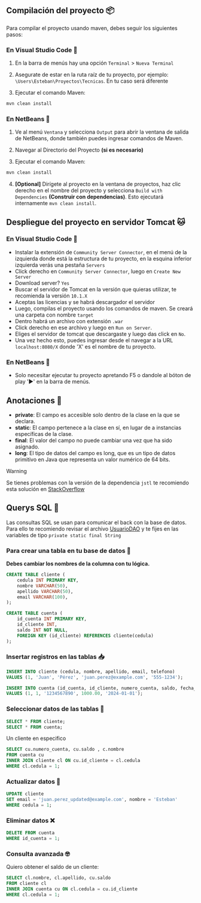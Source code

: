 ## **Compilación del proyecto** 📦
Para compilar el proyecto usando maven, debes seguir los siguientes pasos:

### **En Visual Studio Code** 🔹
1. En la barra de menús hay una opción `Terminal` > `Nueva Terminal`

2. Asegurate de estar en la ruta raíz de tu proyecto, por ejemplo: 
`\Users\Esteban\Proyectos\Tecnicas`. En tu caso será diferente
3. Ejecutar el comando Maven:

```powershell
mvn clean install
```

### **En NetBeans** 🧊
1. Ve al menú `Ventana` y selecciona `Output` para abrir la ventana de salida de NetBeans, donde también puedes ingresar comandos de Maven.

2. Navegar al Directorio del Proyecto **(si es necesario)**

3. Ejecutar el comando Maven:

```powershell
mvn clean install
```

4. **[Optional]** Dirígete al proyecto en la ventana de proyectos, haz clic derecho en el nombre del proyecto y selecciona `Build with Dependencies` **(Construir con dependencias)**. Esto ejecutará internamente `mvn clean install`.

## **Despliegue del proyecto en servidor Tomcat** 🐱

### **En Visual Studio Code** 🔹
- Instalar la extensión de `Community Server Connector`, en el menú de la izquierda donde está la estructura de tu proyecto, en la esquina inferior izquierda verás una pestaña `Servers`
- Click derecho en `Community Server Connector`, luego en `Create New Server`
- Download server? `Yes`
- Buscar el servidor de Tomcat en la versión que quieras utilizar, te recomienda la versión `10.1.X`
- Aceptas las licencias y se habrá descargador el servidor
- Luego, compilas el proyecto usando los comandos de maven. Se creará una carpeta con nombre `target`
- Dentro habrá un archivo con extensión `.war`
- Click derecho en ese archivo y luego en `Run on Server`.
- Eliges el servidor de tomcat que descargaste y luego das click en `No`.
- Una vez hecho esto, puedes ingresar desde el navegar a la URL `localhost:8080/X` donde 'X' es el nombre de tu proyecto.

### **En NetBeans** 🧊
- Solo necesitar ejecutar tu proyecto apretando F5 o dandole al bóton de play '▶️'  en la barra de menús. 

## **Anotaciones** 📄

- **private**: El campo es accesible solo dentro de la clase en la que se declara.
- **static**: El campo pertenece a la clase en sí, en lugar de a instancias específicas de la clase.
- **final**: El valor del campo no puede cambiar una vez que ha sido asignado.
- **long**: El tipo de datos del campo es long, que es un tipo de datos primitivo en Java que representa un valor numérico de 64 bits.

> [!WARNING]
> Se tienes problemas con la versión de la dependencia `jstl` te recomiendo esta solución en [StackOverflow](https://stackoverflow.com/questions/4928271) 

## **Querys SQL** 📜
Las consultas SQL se usan para comunicar el back con la base de datos. Para ello te recomiendo revisar el archivo [UsuarioDAO](/src/main/java/com/udea/dao/UsuarioDAO.java) y te fijes en las variables de tipo `private static final String`

### Para crear una tabla en tu base de datos 📄
**Debes cambiar los nombres de la columna con tu lógica.**
```sql
CREATE TABLE cliente (
    cedula INT PRIMARY KEY,
    nombre VARCHAR(50),
    apellido VARCHAR(50),
    email VARCHAR(100),
);

CREATE TABLE cuenta (
    id_cuenta INT PRIMARY KEY,
    id_cliente INT,
    saldo INT NOT NULL,
    FOREIGN KEY (id_cliente) REFERENCES cliente(cedula)
);
```

### Insertar registros en las tablas 📥
```sql
INSERT INTO cliente (cedula, nombre, apellido, email, telefono) 
VALUES (1, 'Juan', 'Pérez', 'juan.perez@example.com', '555-1234');

INSERT INTO cuenta (id_cuenta, id_cliente, numero_cuenta, saldo, fecha_creacion) 
VALUES (1, 1, '1234567890', 1000.00, '2024-01-01');
```

### Seleccionar datos de las tablas 🫳
```sql
SELECT * FROM cliente;
SELECT * FROM cuenta;
```

Un cliente en especifico
```sql
SELECT cu.numero_cuenta, cu.saldo , c.nombre
FROM cuenta cu
INNER JOIN cliente cl ON cu.id_cliente = cl.cedula
WHERE cl.cedula = 1;
```

### Actualizar datos 📝
```sql
UPDATE cliente 
SET email = 'juan.perez_updated@example.com', nombre = 'Esteban' 
WHERE cedula = 1;
```

### Eliminar datos ❌
```sql
DELETE FROM cuenta
WHERE id_cuenta = 1;
```

### Consulta avanzada 🤓
Quiero obtener el saldo de un cliente:
```sql
SELECT cl.nombre, cl.apellido, cu.saldo 
FROM cliente cl
INNER JOIN cuenta cu ON cl.cedula = cu.id_cliente
WHERE cl.cedula = 1;
```
